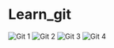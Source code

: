 # Learn_git
![Git 1](https://github.com/GomaPeter/Learn_git/assets/125569990/f68d70a8-95e9-4a91-9c21-e5b508729fff)
![Git 2](https://github.com/GomaPeter/Learn_git/assets/125569990/c50924d1-a493-40ca-beea-08f43d59679c)
![Git 3](https://github.com/GomaPeter/Learn_git/assets/125569990/78441f27-4b76-42f1-bdfe-43bbe0f4b28a)
![Git 4](https://github.com/GomaPeter/Learn_git/assets/125569990/5c603d99-a2b5-4af1-8e83-f8e42799d6ee)
